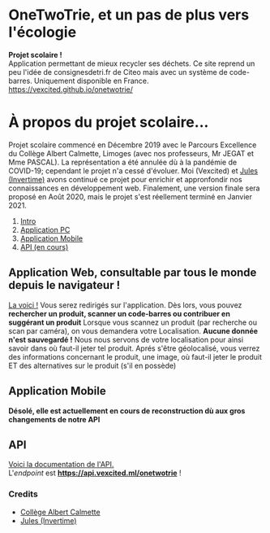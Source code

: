# OneTwoTrie, et un pas de plus vers l'écologie
<b>Projet scolaire !</b> <br>
Application permettant de mieux recycler ses déchets.
Ce site reprend un peu l'idée de consignesdetri.fr de Citeo mais avec un système de code-barres.
Uniquement disponible en France.
https://vexcited.github.io/onetwotrie/

# À propos du projet scolaire...
Projet scolaire commencé en Décembre 2019 avec le Parcours Excellence du Collège Albert Calmette, Limoges (avec nos professeurs, Mr JEGAT et Mme PASCAL). La représentation a été annulée dù à la pandémie de COVID-19; cependant le projet n'a cessé d'évoluer. Moi (Vexcited) et [Jules (Invertime)](https://github.com/Invertime) avons continué ce projet pour enrichir et appronfondir nos connaissances en développement web. Finalement, une version finale sera proposé en Août 2020, mais le projet s'est réellement terminé en Janvier 2021.

1. [Intro](https://github.com/Vexcited/onetwotrie/#onetwotrie-et-un-pas-de-plus-vers-l%C3%A9cologie)
2. [Application PC](https://github.com/Vexcited/onetwotrie/#2-application-pc)
3. [Application Mobile](https://github.com/Vexcited/onetwotrie/#3-application-mobile)
4. [API (en cours)](https://github.com/Vexcited/onetwotrie/#4-api)

## Application Web, consultable par tous le monde depuis le navigateur !
[La voici !](https://vexcited.github.io/onetwotrie)
Vous serez redirigés sur l'application. Dès lors, vous pouvez **rechercher un produit, scanner un code-barres ou contribuer en suggérant un produit**
Lorsque vous scannez un produit (par recherche ou scan par caméra), on vous demandera votre Localisation.
**Aucune donnée n'est sauvegardé !** Nous nous servons de votre localisation pour ainsi savoir dans où faut-il jeter tel produit.
Aprés s'être géolocalisé, vous verrez des informations concernant le produit, une image, où faut-il jeter le produit ET des alternatives sur le produit (s'il en possède)

## Application Mobile
**Désolé, elle est actuellement en cours de reconstruction dù aux gros changements de notre API**

## API
[Voici la documentation de l'API.](https://www.notion.so/API-Public-98790aaf19d043afbe5ea21b0ca14178) <br>
L'*endpoint* est **https://api.vexcited.ml/onetwotrie** !

### Credits
- [Collège Albert Calmette](http://www.clg-calmette.ac-limoges.fr/)
- [Jules (Invertime)](https://github.com/Invertime)
